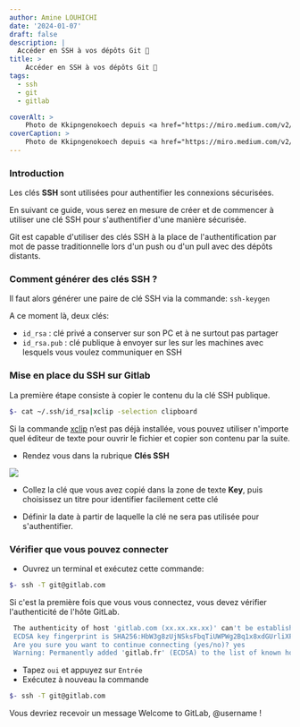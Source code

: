 ```yaml
---
author: Amine LOUHICHI
date: '2024-01-07'
draft: false
description: |
  Accéder en SSH à vos dépôts Git 🔐
title: >
    Accéder en SSH à vos dépôts Git 🔐
tags:
  - ssh
  - git
  - gitlab

coverAlt: >
    Photo de Kkipngenokoech depuis <a href="https://miro.medium.com/v2/resize:fit:720/format:webp/0*GYOc2VEYOfBrsmqD.png">Medium</a>
coverCaption: >
    Photo de Kkipngenokoech depuis <a href="https://miro.medium.com/v2/resize:fit:720/format:webp/0*GYOc2VEYOfBrsmqD.png">Medium</a>
---
```

### Introduction

Les clés **SSH** sont utilisées pour authentifier les connexions
sécurisées.

En suivant ce guide, vous serez en mesure de créer et de commencer à utiliser une clé SSH pour s'authentifier d'une
manière sécurisée.

Git est capable d'utiliser des clés SSH à la place de l'authentification par mot de passe traditionnelle lors d'un
push ou d'un pull avec des dépôts distants.

### Comment générer des clés SSH ?
Il faut alors générer une paire de clé SSH via la commande: `ssh-keygen`

A ce moment là, deux clés:
- `id_rsa` : clé privé a conserver sur son PC et à ne surtout pas partager
- `id_rsa.pub` : clé publique à envoyer sur les sur les machines avec lesquels vous voulez communiquer en SSH

### Mise en place du SSH sur Gitlab
La première étape consiste à copier le contenu du la clé SSH publique.

```sh
$- cat ~/.ssh/id_rsa|xclip -selection clipboard
```
Si la commande [xclip](https://doc.ubuntu-fr.org/xclip) n’est pas déjà installée, vous pouvez utiliser n'importe quel
 éditeur de texte pour ouvrir le fichier et copier son contenu par la suite.

- Rendez vous dans la rubrique **Clés SSH**

![](posts/acceder-en-ssh-a-vos-depots-git-distants/screen-gitlab.png)

- Collez la clé que vous avez copié dans la zone de texte **Key**, puis choisissez un titre pour identifier facilement
cette clé

- Définir la date à partir de laquelle la clé ne sera pas utilisée pour s'authentifier.

### Vérifier que vous pouvez connecter
- Ouvrez un terminal et exécutez cette commande:

```bash
$- ssh -T git@gitlab.com
```
Si c'est la première fois que vous vous connectez, vous devez vérifier l'authenticité de l'hôte GitLab.

```bash
 The authenticity of host 'gitlab.com (xx.xx.xx.xx)' can't be established.
 ECDSA key fingerprint is SHA256:HbW3g8zUjNSksFbqTiUWPWg2Bq1x8xdGUrliXFzxxxx.
 Are you sure you want to continue connecting (yes/no)? yes
 Warning: Permanently added 'gitlab.fr' (ECDSA) to the list of known hosts.
```

- Tapez `oui` et appuyez sur `Entrée`
- Exécutez à nouveau la commande

```bash
$- ssh -T git@gitlab.com
```
Vous devriez recevoir un message Welcome to GitLab, @username !
